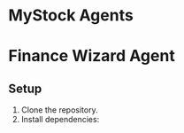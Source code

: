 # MyStock Agents

# Finance Wizard Agent

## Setup
1. Clone the repository.
2. Install dependencies:
